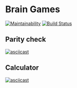 # Brain Games

[![Maintainability](https://api.codeclimate.com/v1/badges/08c0e47951269e7e927b/maintainability)](https://codeclimate.com/github/antlu/project-lvl1-s450/maintainability)
[![Build Status](https://travis-ci.com/antlu/project-lvl1-s450.svg?branch=master)](https://travis-ci.com/antlu/project-lvl1-s450)

## Parity check

[![asciicast](https://asciinema.org/a/2qlboK5OKbSgFxrtRMZSPg4h5.svg)](https://asciinema.org/a/2qlboK5OKbSgFxrtRMZSPg4h5)

## Calculator

[![asciicast](https://asciinema.org/a/ZtUh1bynY3kQmARXHDcN3wrQR.svg)](https://asciinema.org/a/ZtUh1bynY3kQmARXHDcN3wrQR)
